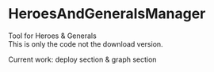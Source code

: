 # HeroesAndGeneralsManager
Tool for Heroes &amp; Generals   
This is only the code not the download version.   
   
Current work: deploy section & graph section
